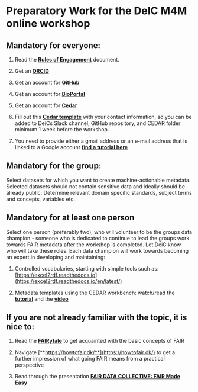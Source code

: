 # **Preparatory Work for the DeIC M4M online workshop**

## **Mandatory for everyone**:
1. Read the [**Rules of Engagement**](https://github.com/m4m-dk/workshop-material/blob/main/Rules%20of%20Engagement.md) document.

2. Get an [**ORCID**](https://orcid.org/signin)

3. Get an account for [**GitHub**](https://github.com/join) 

4. Get an account for [**BioPortal**](https://bioportal.bioontology.org/login?redirect=https%3A%2F%2Fbioportal.bioontology.org%2F)

5. Get an account for [**Cedar**](https://auth.metadatacenter.org/auth/realms/CEDAR/protocol/openid-connect/auth?client_id=cedar-angular-app&redirect_uri=https%3A%2F%2Fcedar.metadatacenter.org%2F&state=8556b204-e01c-4d24-b91d-01fc3e2fd009&response_mode=fragment&response_type=code&scope=openid&nonce=5d221336-ebeb-453d-8b51-f3df06a8bc78) 

6. Fill out this [**Cedar template**](http://bit.ly/m4m-dk-001-form) with your contact information, so you can be added to DeiCs Slack channel, GitHub repository, and CEDAR folder minimum 1 week before the workshop.

7. You need to provide either a gmail address or an e-mail address that is linked to a Google account [**find a tutorial here**](https://support.google.com/accounts/answer/27441)
 
## **Mandatory for the group**:
Select datasets for which you want to create machine-actionable metadata. Selected datasets should not contain sensitive data and ideally should be already public.
Determine relevant domain specific standards, subject terms and concepts, variables etc.
 
## **Mandatory for at least one person** 
Select one person (preferably two), who will volunteer to be the groups data champion - someone who is dedicated to continue to lead the groups work towards FAIR metadata after the workshop is completed. Let DeiC know who will take these roles. Each data champion will work towards becoming an expert in developing and maintaining:

1. Controlled vocabularies, starting with simple tools such as: [https://excel2rdf.readthedocs.io](https://excel2rdf.readthedocs.io/en/latest/)

2. Metadata templates using the CEDAR workbench: watch/read the [**tutorial**](https://metadatacenter.github.io/cedar-manual/) and the [**video**](https://www.youtube.com/watch?v=plqBnYESXbw)
 
## **If you are not already familiar with the topic, it is nice to**:
1. Read the [**FAIRytale**](https://zenodo.org/record/2248200) to get acquainted with the basic concepts of FAIR

2. Navigate [**https://howtofair.dk/**](https://howtofair.dk/) to get a further impression of what going FAIR means from a practical perspective

3. Read through the presentation [**FAIR DATA COLLECTIVE: FAIR Made Easy**](https://zenodo.org/record/4705970)

